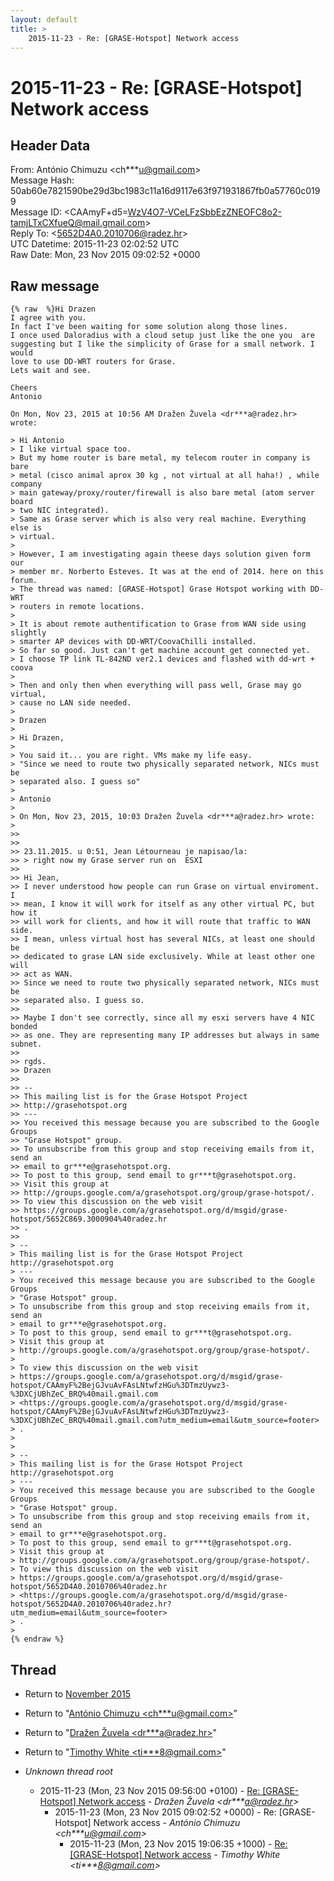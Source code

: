 ```yaml
---
layout: default
title: >
    2015-11-23 - Re: [GRASE-Hotspot] Network access
---
```


# 2015-11-23 - Re: [GRASE-Hotspot] Network access

## Header Data

From: António Chimuzu \<ch***u@gmail.com\><br>
Message Hash: 50ab60e7821590be29d3bc1983c11a16d9117e63f971931867fb0a57760c0199<br>
Message ID: \<CAAmyF+d5=WzV4O7-VCeLFzSbbEzZNEOFC8o2-tamjLTxCXfueQ@mail.gmail.com\><br>
Reply To: \<5652D4A0.2010706@radez.hr\><br>
UTC Datetime: 2015-11-23 02:02:52 UTC<br>
Raw Date: Mon, 23 Nov 2015 09:02:52 +0000<br>

## Raw message

```
{% raw  %}Hi Drazen
I agree with you.
In fact I've been waiting for some solution along those lines.
I once used Daloradius with a cloud setup just like the one you  are
suggesting but I like the simplicity of Grase for a small network. I would
love to use DD-WRT routers for Grase.
Lets wait and see.

Cheers
Antonio

On Mon, Nov 23, 2015 at 10:56 AM Dražen Žuvela <dr***a@radez.hr>
wrote:

> Hi Antonio
> I like virtual space too.
> But my home router is bare metal, my telecom router in company is bare
> metal (cisco animal aprox 30 kg , not virtual at all haha!) , while company
> main gateway/proxy/router/firewall is also bare metal (atom server board
> two NIC integrated).
> Same as Grase server which is also very real machine. Everything else is
> virtual.
>
> However, I am investigating again theese days solution given form our
> member mr. Norberto Esteves. It was at the end of 2014. here on this forum.
> The thread was named: [GRASE-Hotspot] Grase Hotspot working with DD-WRT
> routers in remote locations.
>
> It is about remote authentification to Grase from WAN side using slightly
> smarter AP devices with DD-WRT/CoovaChilli installed.
> So far so good. Just can't get machine account get connected yet.
> I choose TP link TL-842ND ver2.1 devices and flashed with dd-wrt + coova
>
> Then and only then when everything will pass well, Grase may go virtual,
> cause no LAN side needed.
>
> Drazen
>
> Hi Drazen,
>
> You said it... you are right. VMs make my life easy.
> "Since we need to route two physically separated network, NICs must be
> separated also. I guess so"
>
> Antonio
>
> On Mon, Nov 23, 2015, 10:03 Dražen Žuvela <dr***a@radez.hr> wrote:
>
>>
>>
>> 23.11.2015. u 0:51, Jean Létourneau je napisao/la:
>> > right now my Grase server run on  ESXI
>>
>> Hi Jean,
>> I never understood how people can run Grase on virtual enviroment. I
>> mean, I know it will work for itself as any other virtual PC, but how it
>> will work for clients, and how it will route that traffic to WAN side.
>> I mean, unless virtual host has several NICs, at least one should be
>> dedicated to grase LAN side exclusively. While at least other one will
>> act as WAN.
>> Since we need to route two physically separated network, NICs must be
>> separated also. I guess so.
>>
>> Maybe I don't see correctly, since all my esxi servers have 4 NIC bonded
>> as one. They are representing many IP addresses but always in same subnet.
>>
>> rgds.
>> Drazen
>>
>> --
>> This mailing list is for the Grase Hotspot Project
>> http://grasehotspot.org
>> ---
>> You received this message because you are subscribed to the Google Groups
>> "Grase Hotspot" group.
>> To unsubscribe from this group and stop receiving emails from it, send an
>> email to gr***e@grasehotspot.org.
>> To post to this group, send email to gr***t@grasehotspot.org.
>> Visit this group at
>> http://groups.google.com/a/grasehotspot.org/group/grase-hotspot/.
>> To view this discussion on the web visit
>> https://groups.google.com/a/grasehotspot.org/d/msgid/grase-hotspot/5652C869.3000904%40radez.hr
>> .
>>
> --
> This mailing list is for the Grase Hotspot Project http://grasehotspot.org
> ---
> You received this message because you are subscribed to the Google Groups
> "Grase Hotspot" group.
> To unsubscribe from this group and stop receiving emails from it, send an
> email to gr***e@grasehotspot.org.
> To post to this group, send email to gr***t@grasehotspot.org.
> Visit this group at
> http://groups.google.com/a/grasehotspot.org/group/grase-hotspot/.
>
> To view this discussion on the web visit
> https://groups.google.com/a/grasehotspot.org/d/msgid/grase-hotspot/CAAmyF%2BejGJvuAvFAsLNtwfzHGu%3DTmzUywz3-%3DXCjUBhZeC_BRQ%40mail.gmail.com
> <https://groups.google.com/a/grasehotspot.org/d/msgid/grase-hotspot/CAAmyF%2BejGJvuAvFAsLNtwfzHGu%3DTmzUywz3-%3DXCjUBhZeC_BRQ%40mail.gmail.com?utm_medium=email&utm_source=footer>
> .
>
>
> --
> This mailing list is for the Grase Hotspot Project http://grasehotspot.org
> ---
> You received this message because you are subscribed to the Google Groups
> "Grase Hotspot" group.
> To unsubscribe from this group and stop receiving emails from it, send an
> email to gr***e@grasehotspot.org.
> To post to this group, send email to gr***t@grasehotspot.org.
> Visit this group at
> http://groups.google.com/a/grasehotspot.org/group/grase-hotspot/.
> To view this discussion on the web visit
> https://groups.google.com/a/grasehotspot.org/d/msgid/grase-hotspot/5652D4A0.2010706%40radez.hr
> <https://groups.google.com/a/grasehotspot.org/d/msgid/grase-hotspot/5652D4A0.2010706%40radez.hr?utm_medium=email&utm_source=footer>
> .
>
{% endraw %}
```

## Thread

+ Return to [November 2015](/archive/2015/11)

+ Return to "[António Chimuzu <ch***u<span>@</span>gmail.com>](/authors/ch___u_at_gmail_com)"
+ Return to "[Dražen Žuvela <dr***a<span>@</span>radez.hr>](/authors/dr___a_at_radez_hr)"
+ Return to "[Timothy White <ti***8<span>@</span>gmail.com>](/authors/ti___8_at_gmail_com)"

+ _Unknown thread root_
  + 2015-11-23 (Mon, 23 Nov 2015 09:56:00 +0100) - [Re: [GRASE-Hotspot] Network access](/archive/2015/11/e582b54e4d71c2ba1a50fdef4ad92442868f57bedc8752b8bfd4463dcf58530f) - _Dražen Žuvela \<dr***a@radez.hr\>_
    + 2015-11-23 (Mon, 23 Nov 2015 09:02:52 +0000) - Re: [GRASE-Hotspot] Network access - _António Chimuzu \<ch***u@gmail.com\>_
      + 2015-11-23 (Mon, 23 Nov 2015 19:06:35 +1000) - [Re: [GRASE-Hotspot] Network access](/archive/2015/11/0939950870a18c2241317e986c0f56a86a4a02ee4b5e69888de8355f6c989cd5) - _Timothy White \<ti***8@gmail.com\>_

